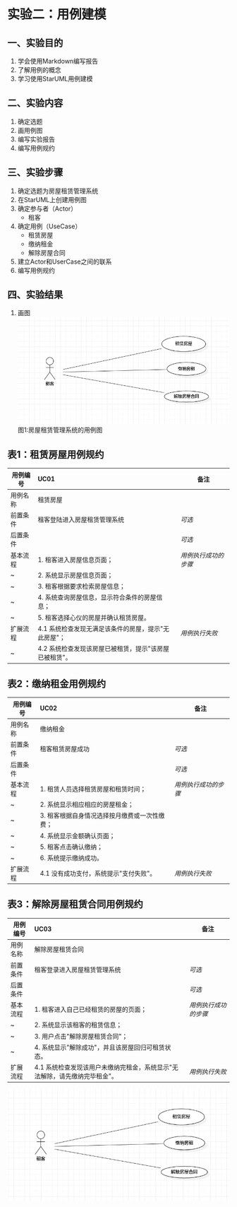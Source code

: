 # 实验二：用例建模

## 一、实验目的

1. 学会使用Markdown编写报告
2. 了解用例的概念
3. 学习使用StarUML用例建模

## 二、实验内容  

1. 确定选题
2. 画用例图
3. 编写实验报告
4. 编写用例规约

## 三、实验步骤  

1. 确定选题为房屋租赁管理系统
2. 在StarUML上创建用例图
3. 确定参与者（Actor）
   - 租客
4. 确定用例（UseCase）
   - 租赁房屋
   - 缴纳租金
   - 解除房屋合同
5. 建立Actor和UserCase之间的联系
6. 编写用例规约

## 四、实验结果  

1. 画图  
![用例图](./lab2_usecasediagram.jpg)  
图1:房屋租赁管理系统的用例图

## 表1：租赁房屋用例规约  

用例编号  | UC01 | 备注  
-|:-|-  
用例名称  | 租赁房屋  |   
前置条件  | 租客登陆进入房屋租赁管理系统   | *可选*   
后置条件  |      | *可选*   
基本流程  | 1. 租客进入房屋信息页面；  |*用例执行成功的步骤*    
~| 2. 系统显示房屋信息页面；  |   
~| 3. 租客根据要求检索房屋信息；  |   
~| 4. 系统查询房屋信息，显示符合条件的房屋信息；  | 
~| 5. 租客选择心仪的房屋并确认租赁房屋。
扩展流程  | 4.1 系统检查发现无满足该条件的房屋，提示"无此房屋"； |*用例执行失败*    
~| 4.2 系统检查发现该房屋已被租赁，提示"该房屋已被租赁"。 |

## 表2：缴纳租金用例规约  

用例编号  | UC02 | 备注  
-|:-|-  
用例名称  | 缴纳租金  |   
前置条件  | 租客租赁房屋成功  | *可选*   
后置条件  |    | *可选*   
基本流程  | 1. 租赁人员选择租赁房屋和租赁时间；  |*用例执行成功的步骤*    
~| 2. 系统显示相应相应的房屋租金；  |   
~| 3. 租客根据自身情况选择按月缴费或一次性缴费；  |   
~| 4. 系统显示金额确认页面；  |   
~| 5. 租客点击确认缴纳；  |
~| 6. 系统提示缴纳成功。  |   
扩展流程  | 4.1 没有成功支付，系统提示"支付失败"。 |*用例执行失败*   

## 表3：解除房屋租赁合同用例规约  

用例编号  | UC03 | 备注  
-|:-|-  
用例名称  | 解除房屋租赁合同  |   
前置条件  | 租客登录进入房屋租赁管理系统  | *可选*   
后置条件  | | *可选*   
基本流程  | 1. 租客进入自己已经租赁的房屋的页面；  |*用例执行成功的步骤*    
~| 2. 系统显示该租客的租赁信息；  |   
~| 3. 用户点击"解除房屋租赁合同"；  |   
~| 4. 系统显示"解除成功"，并且该房屋回归可租赁状态。   |
扩展流程  | 4.1 系统检查发现该用户未缴纳完租金，系统显示"无法解除，请先缴纳完毕租金"。 |*用例执行失败*    

![用例图](./lab2_usecasediagram.jpg)

